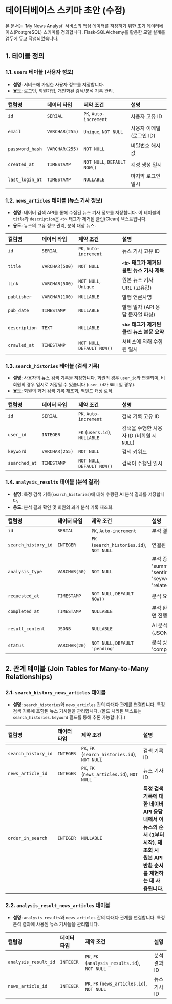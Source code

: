 # 데이터베이스 스키마 초안 (수정)

본 문서는 'My News Analyst' 서비스의 핵심 데이터를 저장하기 위한 초기 데이터베이스(PostgreSQL) 스키마를 정의합니다. Flask-SQLAlchemy를 활용한 모델 설계를 염두에 두고 작성되었습니다.

## 1. 테이블 정의

### 1.1. `users` 테이블 (사용자 정보)

-   **설명**: 서비스에 가입한 사용자 정보를 저장합니다.
-   **용도**: 로그인, 회원가입, 개인화된 검색/분석 기록 관리.

| 컬럼명          | 데이터 타입    | 제약 조건                   | 설명                      |
| :-------------- | :------------- | :-------------------------- | :------------------------ |
| `id`            | `SERIAL`       | `PK`, `Auto-increment`      | 사용자 고유 ID            |
| `email`         | `VARCHAR(255)` | `Unique`, `NOT NULL`        | 사용자 이메일 (로그인 ID) |
| `password_hash` | `VARCHAR(255)` | `NOT NULL`                  | 비밀번호 해시 값          |
| `created_at`    | `TIMESTAMP`    | `NOT NULL`, `DEFAULT NOW()` | 계정 생성 일시            |
| `last_login_at` | `TIMESTAMP`    | `NULLABLE`                  | 마지막 로그인 일시        |

### 1.2. `news_articles` 테이블 (뉴스 기사 정보)

-   **설명**: 네이버 검색 API를 통해 수집된 뉴스 기사 정보를 저장합니다. 이 테이블의 `title`과 `description`은 `<b>` 태그가 제거된 클린(Clean) 텍스트입니다.
-   **용도**: 뉴스의 고유 정보 관리, 분석 대상 뉴스.

| 컬럼명        | 데이터 타입    | 제약 조건                   | 설명                                        |
| :------------ | :------------- | :-------------------------- | :------------------------------------------ |
| `id`          | `SERIAL`       | `PK`, `Auto-increment`      | 뉴스 기사 고유 ID                           |
| `title`       | `VARCHAR(500)` | `NOT NULL`                  | **`<b>` 태그가 제거된 클린 뉴스 기사 제목** |
| `link`        | `VARCHAR(500)` | `NOT NULL`, `Unique`        | 원본 뉴스 기사 URL (고유값)                 |
| `publisher`   | `VARCHAR(100)` | `NULLABLE`                  | 발행 언론사명                               |
| `pub_date`    | `TIMESTAMP`    | `NULLABLE`                  | 발행 일자 (API 응답 문자열 파싱)            |
| `description` | `TEXT`         | `NULLABLE`                  | **`<b>` 태그가 제거된 클린 뉴스 본문 요약** |
| `crawled_at`  | `TIMESTAMP`    | `NOT NULL`, `DEFAULT NOW()` | 서비스에 의해 수집된 일시                   |

### 1.3. `search_histories` 테이블 (검색 기록)

-   **설명**: 사용자의 뉴스 검색 기록을 저장합니다. 회원의 경우 `user_id`와 연결되며, 비회원의 경우 임시로 저장될 수 있습니다 (`user_id`가 `NULL`일 경우).
-   **용도**: 회원의 과거 검색 기록 재조회, 백엔드 캐싱 로직.

| 컬럼명        | 데이터 타입    | 제약 조건                     | 설명                                       |
| :------------ | :------------- | :---------------------------- | :----------------------------------------- |
| `id`          | `SERIAL`       | `PK`, `Auto-increment`        | 검색 기록 고유 ID                          |
| `user_id`     | `INTEGER`      | `FK` (`users.id`), `NULLABLE` | 검색을 수행한 사용자 ID (비회원 시 `NULL`) |
| `keyword`     | `VARCHAR(255)` | `NOT NULL`                    | 검색 키워드                                |
| `searched_at` | `TIMESTAMP`    | `NOT NULL`, `DEFAULT NOW()`   | 검색이 수행된 일시                         |

### 1.4. `analysis_results` 테이블 (분석 결과)

-   **설명**: 특정 검색 기록(`search_histories`)에 대해 수행된 AI 분석 결과를 저장합니다.
-   **용도**: 분석 결과 확인 및 회원의 과거 분석 기록 재조회.

| 컬럼명              | 데이터 타입   | 제약 조건                                | 설명                                                                        |
| :------------------ | :------------ | :--------------------------------------- | :-------------------------------------------------------------------------- |
| `id`                | `SERIAL`      | `PK`, `Auto-increment`                   | 분석 결과 고유 ID                                                           |
| `search_history_id` | `INTEGER`     | `FK` (`search_histories.id`), `NOT NULL` | 연결된 검색 기록 ID                                                         |
| `analysis_type`     | `VARCHAR(50)` | `NOT NULL`                               | 분석 종류 (예: 'summary', 'sentiment', 'keyword_extraction', 'relatedness') |
| `requested_at`      | `TIMESTAMP`   | `NOT NULL`, `DEFAULT NOW()`              | 분석 요청 일시                                                              |
| `completed_at`      | `TIMESTAMP`   | `NULLABLE`                               | 분석 완료 일시 (`NULL`이면 진행 중 또는 실패)                               |
| `result_content`    | `JSONB`       | `NULLABLE`                               | AI 분석 결과 내용 (JSON 형식)                                               |
| `status`            | `VARCHAR(20)` | `NOT NULL`, `DEFAULT 'pending'`          | 분석 상태 ('pending', 'completed', 'failed')                                |

## 2. 관계 테이블 (Join Tables for Many-to-Many Relationships)

### 2.1. `search_history_news_articles` 테이블

-   **설명**: `search_histories`와 `news_articles` 간의 다대다 관계를 연결합니다. 특정 검색 기록에 포함된 뉴스 기사들을 관리합니다. (볼드 처리된 텍스트는 `search_histories.keyword` 필드를 통해 추론 가능합니다.)

| 컬럼명              | 데이터 타입 | 제약 조건                                      | 설명                                                                                                                                 |
| :------------------ | :---------- | :--------------------------------------------- | :----------------------------------------------------------------------------------------------------------------------------------- |
| `search_history_id` | `INTEGER`   | `PK`, `FK` (`search_histories.id`), `NOT NULL` | 검색 기록 ID                                                                                                                         |
| `news_article_id`   | `INTEGER`   | `PK`, `FK` (`news_articles.id`), `NOT NULL`    | 뉴스 기사 ID                                                                                                                         |
| `order_in_search`   | `INTEGER`   | `NULLABLE`                                     | **특정 검색 기록에 대한 네이버 API 응답 내에서 이 뉴스의 순서 (1부터 시작). 재조회 시 원본 API 반환 순서를 재현하는 데 사용됩니다.** |

### 2.2. `analysis_result_news_articles` 테이블

-   **설명**: `analysis_results`와 `news_articles` 간의 다대다 관계를 연결합니다. 특정 분석 결과에 사용된 뉴스 기사들을 관리합니다.

| 컬럼명               | 데이터 타입 | 제약 조건                                      | 설명         |
| :------------------- | :---------- | :--------------------------------------------- | :----------- |
| `analysis_result_id` | `INTEGER`   | `PK`, `FK` (`analysis_results.id`), `NOT NULL` | 분석 결과 ID |
| `news_article_id`    | `INTEGER`   | `PK`, `FK` (`news_articles.id`), `NOT NULL`    | 뉴스 기사 ID |
